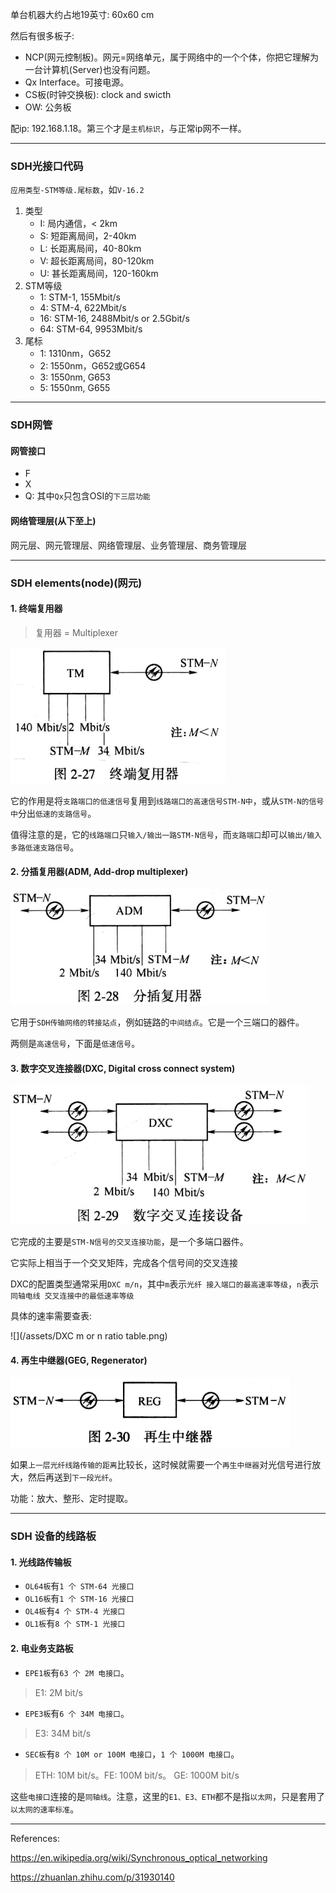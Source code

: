单台机器大约占地19英寸: 60x60 cm

然后有很多板子:

* NCP(网元控制板)。网元=网络单元，属于网络中的一个个体，你把它理解为一台计算机(Server)也没有问题。
* Qx Interface。可接电源。
* CS板(时钟交换板): clock and swicth
* OW: 公务板

配ip: 192.168.1.18。第三个才是`主机标识`，与正常ip网不一样。

___

### SDH光接口代码

`应用类型-STM等级.尾标数`，如`V-16.2`

1. 类型
    * I: 局内通信，< 2km
    * S: 短距离局间，2-40km
    * L: 长距离局间，40-80km
    * V: 超长距离局间，80-120km
    * U: 甚长距离局间，120-160km
2. STM等级
    * 1: STM-1, 155Mbit/s
    * 4: STM-4, 622Mbit/s
    * 16: STM-16, 2488Mbit/s or 2.5Gbit/s
    * 64: STM-64, 9953Mbit/s
3. 尾标
    * 1: 1310nm，G652
    * 2: 1550nm，G652或G654
    * 3: 1550nm, G653
    * 5: 1550nm, G655 

___

### SDH网管

#### 网管接口
* F
* X
* Q: 其中`Qx`只包含OSI的`下三层功能`

#### 网络管理层(从下至上)
网元层、网元管理层、网络管理层、业务管理层、商务管理层
___

### SDH elements(node)(网元)

#### 1. 终端复用器

> 复用器 = Multiplexer

![](/assets/终端复用器.png)

它的作用是将`支路端口的低速信号`复用到`线路端口的高速信号STM-N中`，或从`STM-N的信号中`分出`低速的支路信号`。

值得注意的是，它的`线路端口`只`输入/输出一路STM-N信号`，而`支路端口`却可以`输出/输入多路低速支路信号`。

#### 2. 分插复用器(ADM, Add-drop multiplexer)

![](/assets/分插复用器.png)

它用于`SDH传输网络的转接站点`，例如链路的`中间结点`。它是一个三端口的器件。

两侧是`高速信号`，下面是`低速信号`。

#### 3. 数字交叉连接器(DXC, Digital cross connect system)

![](/assets/数字交叉连接器.png)

它完成的主要是`STM-N信号的交叉连接功能`，是一个多端口器件。

它实际上相当于一个交叉矩阵，完成各个信号间的交叉连接

DXC的配置类型通常采用`DXC m/n`，其中`m`表示`光纤 接入端口的最高速率等级`，`n`表示`同轴电线 交叉连接中的最低速率等级`

具体的速率需要查表:

![](/assets/DXC m or n ratio table.png)


#### 4. 再生中继器(GEG, Regenerator)

![](/assets/再生中继器.png)

如果`上一层光纤线路传输的距离`比较长，这时候就需要一个`再生中继器`对光信号进行放大，然后再送到`下一段光纤`。

功能：放大、整形、定时提取。

___

### SDH 设备的线路板

#### 1. 光线路传输板

* `OL64板`有`1 个 STM-64 光接口`
* `OL16板`有`1 个 STM-16 光接口`
* `OL4板`有`4 个 STM-4 光接口`
* `OL1板`有`8 个 STM-1 光接口`

#### 2. 电业务支路板

* `EPE1板`有`63 个 2M 电接口`。 
> E1: 2M bit/s

* `EPE3板`有`6 个 34M 电接口`。 
> E3: 34M bit/s

* `SEC板`有`8 个 10M or 100M 电接口`，`1 个 1000M 电接口`。
> ETH: 10M bit/s。FE: 100M bit/s。 GE: 1000M bit/s

这些`电接口`连接的是`同轴线`。注意，这里的`E1、E3、ETH`都不是指`以太网`，只是套用了`以太网的速率标准`。


___

References:

https://en.wikipedia.org/wiki/Synchronous_optical_networking

https://zhuanlan.zhihu.com/p/31930140